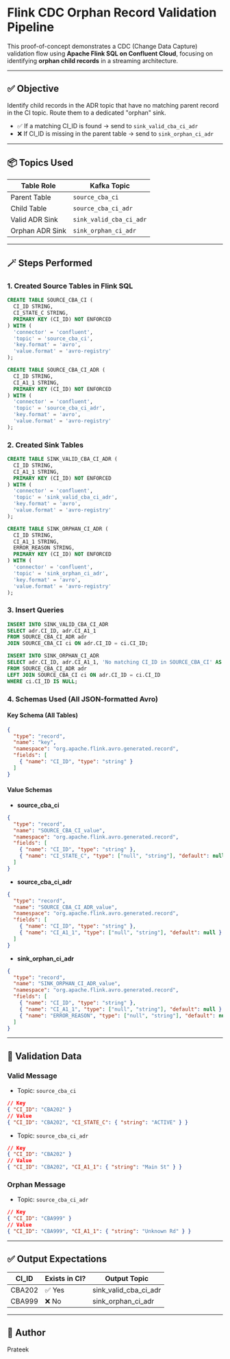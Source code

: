 # Flink CDC Orphan Record Validation Pipeline

This proof-of-concept demonstrates a CDC (Change Data Capture) validation flow using **Apache Flink SQL on Confluent Cloud**, focusing on identifying **orphan child records** in a streaming architecture.

---

## ✅ Objective

Identify child records in the ADR topic that have no matching parent record in the CI topic. Route them to a dedicated "orphan" sink.

* ✅ If a matching CI\_ID is found → send to `sink_valid_cba_ci_adr`
* ❌ If CI\_ID is missing in the parent table → send to `sink_orphan_ci_adr`

---

## 📦 Topics Used

| Table Role      | Kafka Topic             |
| --------------- | ----------------------- |
| Parent Table    | `source_cba_ci`         |
| Child Table     | `source_cba_ci_adr`     |
| Valid ADR Sink  | `sink_valid_cba_ci_adr` |
| Orphan ADR Sink | `sink_orphan_ci_adr`    |

---

## 🪄 Steps Performed

### 1. Created Source Tables in Flink SQL

```sql
CREATE TABLE SOURCE_CBA_CI (
  CI_ID STRING,
  CI_STATE_C STRING,
  PRIMARY KEY (CI_ID) NOT ENFORCED
) WITH (
  'connector' = 'confluent',
  'topic' = 'source_cba_ci',
  'key.format' = 'avro',
  'value.format' = 'avro-registry'
);

CREATE TABLE SOURCE_CBA_CI_ADR (
  CI_ID STRING,
  CI_A1_1 STRING,
  PRIMARY KEY (CI_ID) NOT ENFORCED
) WITH (
  'connector' = 'confluent',
  'topic' = 'source_cba_ci_adr',
  'key.format' = 'avro',
  'value.format' = 'avro-registry'
);
```

### 2. Created Sink Tables

```sql
CREATE TABLE SINK_VALID_CBA_CI_ADR (
  CI_ID STRING,
  CI_A1_1 STRING,
  PRIMARY KEY (CI_ID) NOT ENFORCED
) WITH (
  'connector' = 'confluent',
  'topic' = 'sink_valid_cba_ci_adr',
  'key.format' = 'avro',
  'value.format' = 'avro-registry'
);

CREATE TABLE SINK_ORPHAN_CI_ADR (
  CI_ID STRING,
  CI_A1_1 STRING,
  ERROR_REASON STRING,
  PRIMARY KEY (CI_ID) NOT ENFORCED
) WITH (
  'connector' = 'confluent',
  'topic' = 'sink_orphan_ci_adr',
  'key.format' = 'avro',
  'value.format' = 'avro-registry'
);
```

### 3. Insert Queries

```sql
INSERT INTO SINK_VALID_CBA_CI_ADR
SELECT adr.CI_ID, adr.CI_A1_1
FROM SOURCE_CBA_CI_ADR adr
JOIN SOURCE_CBA_CI ci ON adr.CI_ID = ci.CI_ID;

INSERT INTO SINK_ORPHAN_CI_ADR
SELECT adr.CI_ID, adr.CI_A1_1, 'No matching CI_ID in SOURCE_CBA_CI' AS ERROR_REASON
FROM SOURCE_CBA_CI_ADR adr
LEFT JOIN SOURCE_CBA_CI ci ON adr.CI_ID = ci.CI_ID
WHERE ci.CI_ID IS NULL;
```

### 4. Schemas Used (All JSON-formatted Avro)

#### Key Schema (All Tables)

```json
{
  "type": "record",
  "name": "key",
  "namespace": "org.apache.flink.avro.generated.record",
  "fields": [
    { "name": "CI_ID", "type": "string" }
  ]
}
```

#### Value Schemas

* **source\_cba\_ci**

```json
{
  "type": "record",
  "name": "SOURCE_CBA_CI_value",
  "namespace": "org.apache.flink.avro.generated.record",
  "fields": [
    { "name": "CI_ID", "type": "string" },
    { "name": "CI_STATE_C", "type": ["null", "string"], "default": null }
  ]
}
```

* **source\_cba\_ci\_adr**

```json
{
  "type": "record",
  "name": "SOURCE_CBA_CI_ADR_value",
  "namespace": "org.apache.flink.avro.generated.record",
  "fields": [
    { "name": "CI_ID", "type": "string" },
    { "name": "CI_A1_1", "type": ["null", "string"], "default": null }
  ]
}
```

* **sink\_orphan\_ci\_adr**

```json
{
  "type": "record",
  "name": "SINK_ORPHAN_CI_ADR_value",
  "namespace": "org.apache.flink.avro.generated.record",
  "fields": [
    { "name": "CI_ID", "type": "string" },
    { "name": "CI_A1_1", "type": ["null", "string"], "default": null },
    { "name": "ERROR_REASON", "type": ["null", "string"], "default": null }
  ]
}
```

---

## 🔎 Validation Data

### Valid Message

* Topic: `source_cba_ci`

```json
// Key
{ "CI_ID": "CBA202" }
// Value
{ "CI_ID": "CBA202", "CI_STATE_C": { "string": "ACTIVE" } }
```

* Topic: `source_cba_ci_adr`

```json
// Key
{ "CI_ID": "CBA202" }
// Value
{ "CI_ID": "CBA202", "CI_A1_1": { "string": "Main St" } }
```

### Orphan Message

* Topic: `source_cba_ci_adr`

```json
// Key
{ "CI_ID": "CBA999" }
// Value
{ "CI_ID": "CBA999", "CI_A1_1": { "string": "Unknown Rd" } }
```

---

## ✅ Output Expectations

| CI\_ID | Exists in CI? | Output Topic              |
| ------ | ------------- | ------------------------- |
| CBA202 | ✅ Yes         | sink\_valid\_cba\_ci\_adr |
| CBA999 | ❌ No          | sink\_orphan\_ci\_adr     |

---

## 🧑 Author

Prateek
